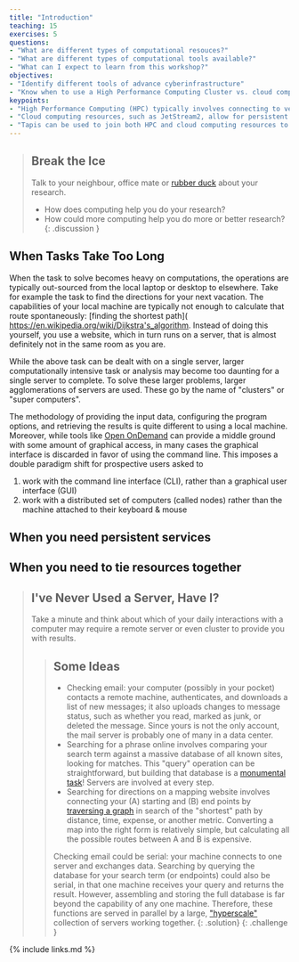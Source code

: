 ```yaml
---
title: "Introduction"
teaching: 15
exercises: 5
questions:
- "What are different types of computational resouces?"
- "What are different types of computational tools available?"
- "What can I expect to learn from this workshop?"
objectives:
- "Identify different tools of advance cyberinfrastructure"
- "Know when to use a High Performance Computing Cluster vs. cloud computing."
keypoints:
- "High Performance Computing (HPC) typically involves connecting to very large computing systems elsewhere in the world."
- "Cloud computing resources, such as JetStream2, allow for persistent services, but may not be as well suited for computationally intesnsive workloads."
- "Tapis can be used to join both HPC and cloud computing resources to simplify workflows."
---
```


> ## Break the Ice
>
> Talk to your neighbour, office mate or [rubber
> duck](https://rubberduckdebugging.com/) about your research.
>
> * How does computing help you do your research?
> * How could more computing help you do more or better research?
{: .discussion }


## When Tasks Take Too Long

When the task to solve becomes heavy on computations, the operations are
typically out-sourced from the local laptop or desktop to elsewhere. Take for
example the task to find the directions for your next vacation. The
capabilities of your local machine are typically not enough to calculate that route
spontaneously: [finding the shortest path](
https://en.wikipedia.org/wiki/Dijkstra's_algorithm. Instead of doing this yourself, you use a website,
which in turn runs on a server, that is almost definitely not in the same room
as you are.

While the above task can be dealt with on a single server, larger computationally intensive 
task or analysis may become too daunting for a single server to complete.  To solve these larger problems,
larger agglomerations of servers are used. These go by the name of
"clusters" or "super computers".

The methodology of providing the input data, configuring the program options,
and retrieving the results is quite different to using a local machine.
Moreover, while tools like [Open OnDemand](https://openondemand.org/) can provide a middle ground with some amount of graphical access,
in many cases the graphical interface is discarded in favor of using the
command line. This imposes a double paradigm shift for prospective users asked
to

1. work with the command line interface (CLI), rather than a graphical user
   interface (GUI)
1. work with a distributed set of computers (called nodes) rather than the
   machine attached to their keyboard & mouse

## When you need persistent services


## When you need to tie resources together



> ## I've Never Used a Server, Have I?
>
> Take a minute and think about which of your daily interactions with a
> computer may require a remote server or even cluster to provide you with
> results.
>
> > ## Some Ideas
> >
> > * Checking email: your computer (possibly in your pocket) contacts a remote
> >   machine, authenticates, and downloads a list of new messages; it also
> >   uploads changes to message status, such as whether you read, marked as
> >   junk, or deleted the message. Since yours is not the only account, the
> >   mail server is probably one of many in a data center.
> > * Searching for a phrase online involves comparing your search term against
> >   a massive database of all known sites, looking for matches. This "query"
> >   operation can be straightforward, but building that database is a
> >   [monumental task](https://en.wikipedia.org/wiki/MapReduce)! Servers are
> >   involved at every step.
> > * Searching for directions on a mapping website involves connecting your
> >   (A) starting and (B) end points by [traversing a graph](
> >   https://en.wikipedia.org/wiki/Dijkstra%27s_algorithm) in search of
> >   the "shortest" path by distance, time, expense, or another metric.
> >   Converting a map into the right form is relatively simple, but
> >   calculating all the possible routes between A and B is expensive.
> >
> > Checking email could be serial: your machine connects to one server and
> > exchanges data. Searching by querying the database for your search term (or
> > endpoints) could also be serial, in that one machine receives your query
> > and returns the result. However, assembling and storing the full database
> > is far beyond the capability of any one machine. Therefore, these functions
> > are served in parallel by a large, ["hyperscale"](
> > https://en.wikipedia.org/wiki/Hyperscale_computing) collection of servers
> > working together.
> {: .solution}
{: .challenge }

{% include links.md %}